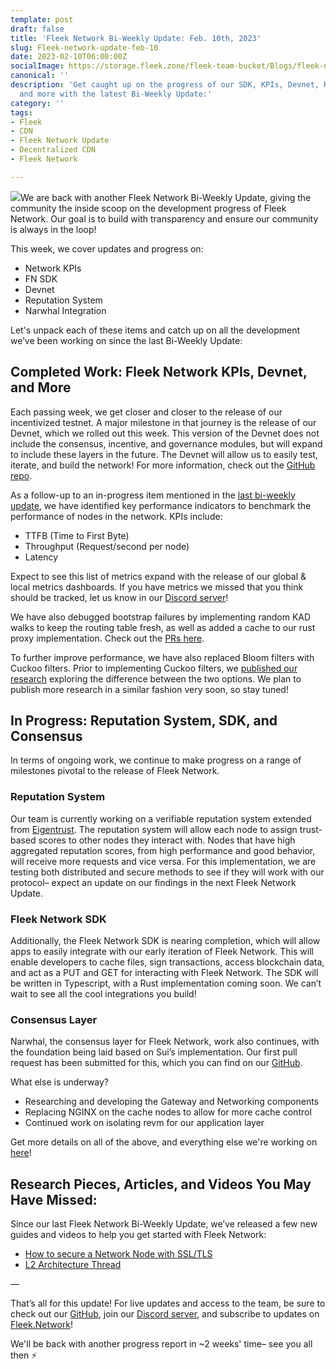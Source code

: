 ```yaml
---
template: post
draft: false
title: 'Fleek Network Bi-Weekly Update: Feb. 10th, 2023'
slug: Fleek-network-update-feb-10
date: 2023-02-10T06:00:00Z
socialImage: https://storage.fleek.zone/fleek-team-bucket/Blogs/fleek-network-update-feb-10.jpeg
canonical: ''
description: 'Get caught up on the progress of our SDK, KPIs, Devnet, Reputation System,
  and more with the latest Bi-Weekly Update:'
category: ''
tags:
- Fleek
- CDN
- Fleek Network Update
- Decentralized CDN
- Fleek Network

---
```

![](https://storage.fleek.zone/fleek-team-bucket/Blogs/fleek-network-update-feb-10.jpeg)We are back with another Fleek Network Bi-Weekly Update, giving the community the inside scoop on the development progress of Fleek Network. Our goal is to build with transparency and ensure our community is always in the loop!

This week, we cover updates and progress on:

* Network KPIs
* FN SDK
* Devnet
* Reputation System
* Narwhal Integration

Let's unpack each of these items and catch up on all the development we’ve been working on since the last Bi-Weekly Update:

## Completed Work: Fleek Network KPIs, Devnet, and More

Each passing week, we get closer and closer to the release of our incentivized testnet. A major milestone in that journey is the release of our Devnet, which we rolled out this week. This version of the Devnet does not include the consensus, incentive, and governance modules, but will expand to include these layers in the future. The Devnet will allow us to easily test, iterate, and build the network! For more information, check out the [GitHub repo](https://github.com/fleek-network/ursa).

As a follow-up to an in-progress item mentioned in the [last bi-weekly update](https://blog.fleek.co/posts/Fleek-Network-Bi-Weekly-Update-Jan-27https://blog.fleek.co/posts/Fleek-Network-Bi-Weekly-Update-Jan-27), we have identified key performance indicators to benchmark the performance of nodes in the network. KPIs include:

* TTFB (Time to First Byte)
* Throughput (Request/second per node)
* Latency

Expect to see this list of metrics expand with the release of our global & local metrics dashboards. If you have metrics we missed that you think should be tracked, let us know in our [Discord server](https://discord.gg/fleekxyz)!

We have also debugged bootstrap failures by implementing random KAD walks to keep the routing table fresh, as well as added a cache to our rust proxy implementation. Check out the [PRs here](https://github.com/fleek-network/ursa).

To further improve performance, we have also replaced Bloom filters with Cuckoo filters. Prior to implementing Cuckoo filters, we [published our research](https://docs.fleek.network/blog/bloom-and-cuckoo-filters-for-cache-summarization) exploring the difference between the two options. We plan to publish more research in a similar fashion very soon, so stay tuned!

## In Progress: Reputation System, SDK, and Consensus

In terms of ongoing work, we continue to make progress on a range of milestones pivotal to the release of Fleek Network.

### Reputation System

Our team is currently working on a verifiable reputation system extended from [Eigentrust](http://ilpubs.stanford.edu/562/1/2002-56.pdf). The reputation system will allow each node to assign trust-based scores to other nodes they interact with. Nodes that have high aggregated reputation scores, from high performance and good behavior, will receive more requests and vice versa. For this implementation, we are testing both distributed and secure methods to see if they will work with our protocol– expect an update on our findings in the next Fleek Network Update.

### Fleek Network SDK

Additionally, the Fleek Network SDK is nearing completion, which will allow apps to easily integrate with our early iteration of Fleek Network. This will enable developers to cache files, sign transactions, access blockchain data, and act as a PUT and GET for interacting with Fleek Network. The SDK will be written in Typescript, with a Rust implementation coming soon. We can’t wait to see all the cool integrations you build!

### Consensus Layer

Narwhal, the consensus layer for Fleek Network, work also continues, with the foundation being laid based on Sui’s implementation. Our first pull request has been submitted for this, which you can find on our [GitHub](https://github.com/fleek-network/ursa).

What else is underway?

* Researching and developing the Gateway and Networking components
* Replacing NGINX on the cache nodes to allow for more cache control
* Continued work on isolating revm for our application layer

Get more details on all of the above, and everything else we're working on [here](https://github.com/fleek-network/ursa)!

## Research Pieces, Articles, and Videos You May Have Missed:

Since our last Fleek Network Bi-Weekly Update, we’ve released a few new guides and videos to help you get started with Fleek Network:

* [How to secure a Network Node with SSL/TLS]()
* [L2 Architecture Thread](https://twitter.com/fleek_net/status/1621655061095931907?s=20&t=bbcB8v3vGRnrrkFlrj_HTQ)

—

That’s all for this update! For live updates and access to the team, be sure to check out our [GitHub](https://github.com/fleek-network), join our [Discord server](https://discord.gg/fleekxyz), and subscribe to updates on [Fleek.Network](https://fleek.network/)! 

We'll be back with another progress report in \~2 weeks' time– see you all then ⚡